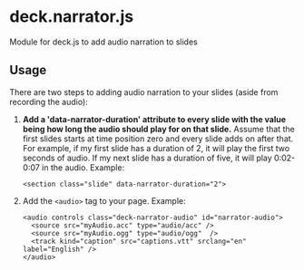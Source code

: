 deck.narrator.js
================

Module for deck.js to add audio narration to slides

## Usage

There are two steps to adding audio narration to your slides (aside from recording the audio):

 1. **Add a 'data-narrator-duration' attribute to every slide with the value being how long the audio should play for on that slide.** Assume that the first slides starts at time position zero and every slide adds on after that. For example, if my first slide has a duration of 2, it will play the first two seconds of audio. If my next slide has a duration of five, it will play 0:02-0:07 in the audio. Example:

        <section class="slide" data-narrator-duration="2">

 2. Add the `<audio>` tag to your page. Example:

        <audio controls class="deck-narrator-audio" id="narrator-audio">
          <source src="myAudio.acc" type="audio/acc" />
          <source src="myAudio.ogg" type="audio/ogg"  />
          <track kind="caption" src="captions.vtt" srclang="en" label="English" />
        </audio>
